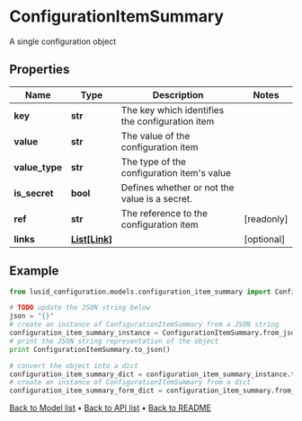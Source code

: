 # ConfigurationItemSummary

A single configuration object

## Properties
Name | Type | Description | Notes
------------ | ------------- | ------------- | -------------
**key** | **str** | The key which identifies the configuration item | 
**value** | **str** | The value of the configuration item | 
**value_type** | **str** | The type of the configuration item&#39;s value | 
**is_secret** | **bool** | Defines whether or not the value is a secret. | 
**ref** | **str** | The reference to the configuration item | [readonly] 
**links** | [**List[Link]**](Link.md) |  | [optional] 

## Example

```python
from lusid_configuration.models.configuration_item_summary import ConfigurationItemSummary

# TODO update the JSON string below
json = "{}"
# create an instance of ConfigurationItemSummary from a JSON string
configuration_item_summary_instance = ConfigurationItemSummary.from_json(json)
# print the JSON string representation of the object
print ConfigurationItemSummary.to_json()

# convert the object into a dict
configuration_item_summary_dict = configuration_item_summary_instance.to_dict()
# create an instance of ConfigurationItemSummary from a dict
configuration_item_summary_form_dict = configuration_item_summary.from_dict(configuration_item_summary_dict)
```
[Back to Model list](../README.md#documentation-for-models) &#8226; [Back to API list](../README.md#documentation-for-api-endpoints) &#8226; [Back to README](../README.md)


